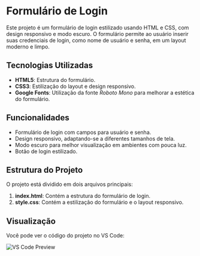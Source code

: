 # Formulário de Login

Este projeto é um formulário de login estilizado usando HTML e CSS, com design responsivo e modo escuro. O formulário permite ao usuário inserir suas credenciais de login, como nome de usuário e senha, em um layout moderno e limpo.

## Tecnologias Utilizadas
- **HTML5**: Estrutura do formulário.
- **CSS3**: Estilização do layout e design responsivo.
- **Google Fonts**: Utilização da fonte *Roboto Mono* para melhorar a estética do formulário.

## Funcionalidades
- Formulário de login com campos para usuário e senha.
- Design responsivo, adaptando-se a diferentes tamanhos de tela.
- Modo escuro para melhor visualização em ambientes com pouca luz.
- Botão de login estilizado.

## Estrutura do Projeto
O projeto está dividido em dois arquivos principais:
1. **index.html**: Contém a estrutura do formulário de login.
2. **style.css**: Contém a estilização do formulário e o layout responsivo.

## Visualização
Você pode ver o código do projeto no VS Code:

![VS Code Preview](https://github.com/user-attachments/assets/dc12086d-bb55-4b1c-ab5e-98d474b56b5d)

